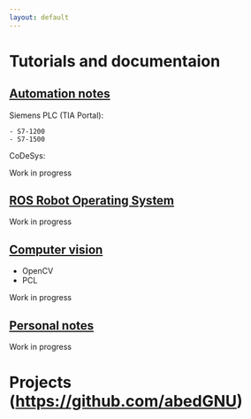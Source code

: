 ```yaml
---
layout: default
---
```


# Tutorials and documentaion

## [Automation notes](https://abedgnu.github.io/Automation-Notes/)

Siemens PLC (TIA Portal):

    - S7-1200 
    - S7-1500

CoDeSys: 

Work in progress

## [ROS Robot Operating System](https://abedgnu.github.io/Notes-ROS/)

Work in progress

## [Computer vision](https://abedgnu.github.io/ComputerVision-Notes/)

- OpenCV
- PCL

Work in progress

## [Personal notes](https://abedgnu.github.io/Personal-notes/)

Work in progress

# Projects (https://github.com/abedGNU)

